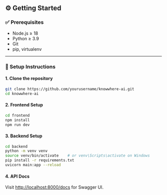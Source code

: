 ## ⚙️ Getting Started

### ✅ Prerequisites

- Node.js ≥ 18
- Python ≥ 3.9
- Git
- pip, virtualenv

---

### 🔧 Setup Instructions

#### 1. Clone the repository

```bash
git clone https://github.com/yourusername/knowwhere-ai.git
cd knowwhere-ai
```

#### 2. Frontend Setup

```bash
cd frontend
npm install
npm run dev
```

#### 3. Backend Setup

```bash
cd backend
python -m venv venv
source venv/bin/activate    # or venv\Scripts\activate on Windows
pip install -r requirements.txt
uvicorn main:app --reload
```

#### 4. API Docs

Visit [http://localhost:8000/docs](http://localhost:8000/docs) for Swagger UI.
